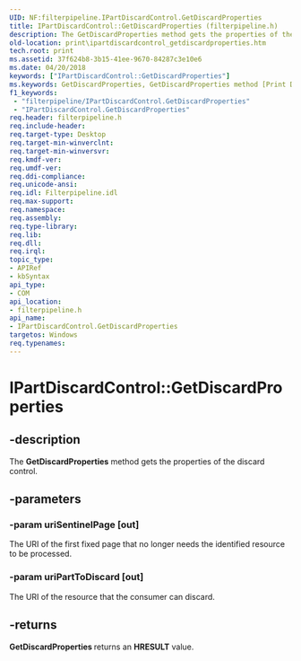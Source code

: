 ```yaml
---
UID: NF:filterpipeline.IPartDiscardControl.GetDiscardProperties
title: IPartDiscardControl::GetDiscardProperties (filterpipeline.h)
description: The GetDiscardProperties method gets the properties of the discard control.
old-location: print\ipartdiscardcontrol_getdiscardproperties.htm
tech.root: print
ms.assetid: 37f624b8-3b15-41ee-9670-84287c3e10e6
ms.date: 04/20/2018
keywords: ["IPartDiscardControl::GetDiscardProperties"]
ms.keywords: GetDiscardProperties, GetDiscardProperties method [Print Devices], GetDiscardProperties method [Print Devices],IPartDiscardControl interface, IPartDiscardControl interface [Print Devices],GetDiscardProperties method, IPartDiscardControl.GetDiscardProperties, IPartDiscardControl::GetDiscardProperties, filterpipeline/IPartDiscardControl::GetDiscardProperties, filterpipeline_ffa81b25-78c6-4193-a253-cc1d5d51aafe.xml, print.ipartdiscardcontrol_getdiscardproperties
f1_keywords:
 - "filterpipeline/IPartDiscardControl.GetDiscardProperties"
 - "IPartDiscardControl.GetDiscardProperties"
req.header: filterpipeline.h
req.include-header: 
req.target-type: Desktop
req.target-min-winverclnt: 
req.target-min-winversvr: 
req.kmdf-ver: 
req.umdf-ver: 
req.ddi-compliance: 
req.unicode-ansi: 
req.idl: Filterpipeline.idl
req.max-support: 
req.namespace: 
req.assembly: 
req.type-library: 
req.lib: 
req.dll: 
req.irql: 
topic_type:
- APIRef
- kbSyntax
api_type:
- COM
api_location:
- filterpipeline.h
api_name:
- IPartDiscardControl.GetDiscardProperties
targetos: Windows
req.typenames: 
---
```


# IPartDiscardControl::GetDiscardProperties


## -description


The <b>GetDiscardProperties</b> method gets the properties of the discard control.


## -parameters




### -param uriSentinelPage [out]

The URI of the first fixed page that no longer needs the identified resource to be processed. 


### -param uriPartToDiscard [out]

The URI of the resource that the consumer can discard.


## -returns



<b>GetDiscardProperties </b>returns an <b>HRESULT</b> value.



